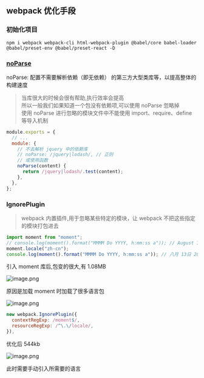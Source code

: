 ## webpack 优化手段

### 初始化项目

`npm i webpack webpack-cli html-webpack-plugin @babel/core babel-loader @babel/preset-env @babel/preset-react -D`

### [noParse](https://webpack.docschina.org/configuration/module/#modulenoparse)

noParse: 配置不需要解析依赖（即无依赖） 的第三方大型类库等，以提高整体的构建速度

> 当库很大的时候会很有帮助,执行效率会提高\
> 所以一般我们如果知道一个包没有依赖项,可以使用 noParse 忽略掉\
> 使用 noParse 进行忽略的模块文件中不能使用 import、require、define 等导入机制

```js
module.exports = {
  // ...
  module: {
    // 不去解析 jquery 中的依赖库
    // noParse: /jquery|lodash/, // 正则
    // 或使用函数
    noParse(content) {
      return /jquery|lodash/.test(content);
    },
  },
};
```

### IgnorePlugin

> webpack 内置插件,用于忽略某些特定的模块，让 webpack 不把这些指定的模块打包进去

```js
import moment from "moment";
// console.log(moment().format("MMMM Do YYYY, h:mm:ss a")); // August 13th 2021, 3:43:08 pm
moment.locale("zh-cn");
console.log(moment().format("MMMM Do YYYY, h:mm:ss a")); // 八月 13日 2021, 3:44:05 下午
```

引入 moment 库后,包变的很大,有 1.08MB

![image.png](https://p6-juejin.byteimg.com/tos-cn-i-k3u1fbpfcp/7f03171d2ed644f882ebf8172dc46ac0~tplv-k3u1fbpfcp-watermark.image)

原因是加载 moment 时加载了很多语言包

![image.png](https://p3-juejin.byteimg.com/tos-cn-i-k3u1fbpfcp/b4c9086542244653bc710774062e8948~tplv-k3u1fbpfcp-watermark.image)

```js
new webpack.IgnorePlugin({
  contextRegExp: /moment$/,
  resourceRegExp: /^\.\/locale/,
}),
```

优化后 544kb

![image.png](https://p6-juejin.byteimg.com/tos-cn-i-k3u1fbpfcp/5016359589cf488b97d25c1f1a798d42~tplv-k3u1fbpfcp-watermark.image)

此时需要手动引入所需要的语言
